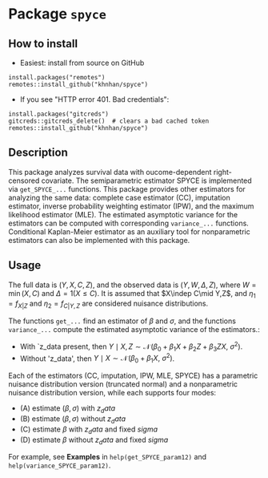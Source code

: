 # Package `spyce`
## How to install
*  Easiest: install from source on GitHub
```{r}
install.packages("remotes")
remotes::install_github("khnhan/spyce")
```

* If you see "HTTP error 401. Bad credentials":
```{r}
install.packages("gitcreds")
gitcreds::gitcreds_delete()  # clears a bad cached token
remotes::install_github("khnhan/spyce")
```
## Description
This package analyzes survival data with oucome-dependent right-censored covariate. The semiparametric estimator SPYCE is implemented via `get_SPYCE_...` functions. This package provides other estimators for analyzing the same data: complete case estimator (CC), imputation estimator, inverse probability weighting estimator (IPW), and the maximum likelihood estimator (MLE). The estimated asymptotic variance for the estimators can be computed with corresponding `variance_...` functions. Conditional Kaplan-Meier estimator as an auxiliary tool for nonparametric estimators can also be implemented with this package.

## Usage
The full data is $(Y,X,C,Z)$, and the observed data is $(Y,W,\Delta,Z)$, where $W=\min(X,C)$ and $\Delta = 1(X\le C)$.
It is assumed that $X\indep C\mid Y,Z$, and $\eta_1 = f_{X|Z}$ and $\eta_2 = f_{C|Y,Z}$ are considered nuisance distributions.

The functions `get_...` find an estimator of $\beta$ and $\sigma$, and 
the functions `variance_...` compute the estimated asymptotic variance of the estimators.:
- With `z_data present, then $Y\mid X,Z \sim \mathcal{N}\!\big(\beta_0+\beta_1 X+\beta_2 Z+\beta_3 ZX,\ \sigma^2\big)$.
- Without 'z_data', then $Y\mid X \sim \mathcal{N}\!\big(\beta_0+\beta_1 X,\ \sigma^2\big)$.

Each of the estimators (CC, imputation, IPW, MLE, SPYCE) has a parametric nuisance distribution version (truncated normal) and a nonparametric nuisance distribution version, while each supports four modes:
- (A) estimate $(\beta,\sigma)$ with $z_data$
- (B) estimate $(\beta,\sigma)$ without $z_data$
- (C) estimate $\beta$ with $z_data$ and fixed $sigma$
- (D) estimate $\beta$ without $z_data$ and fixed $sigma$

For example, see **Examples** in `help(get_SPYCE_param12)` and `help(variance_SPYCE_param12)`.
